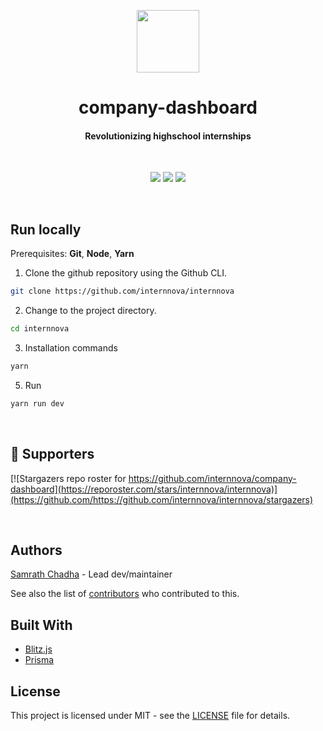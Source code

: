 <p align="center">
  <img src="https://www.internnova.co/logo/Logo.png" width="100"/>
</p>
<h1 align="center">company-dashboard</h1>
<h4 align="center">
Revolutionizing highschool internships</h1>
<br>
<p align="center">
<img src="https://img.shields.io/github/license/internnova/internnova">  <img src="https://img.shields.io/github/languages/top/internnova/internnova">
  <img src="https://img.shields.io/github/repo-size/internnova/internnova">
</p>
<br>

## Run locally

Prerequisites: **Git**, **Node**, **Yarn**

1. Clone the github repository using the Github CLI.

```sh
git clone https://github.com/internnova/internnova
```

2. Change to the project directory.

```sh
cd internnova
```

3. Installation commands

```sh
yarn
```

5. Run

```sh
yarn run dev
```

<br>

## :clap: Supporters

[![Stargazers repo roster for https://github.com/internnova/company-dashboard](https://reporoster.com/stars/internnova/internnova)](https://github.com/https://github.com/internnova/internnova/stargazers)

<br>

## Authors

[Samrath Chadha](https://github.com/0xsamrath) - Lead dev/maintainer

See also the list of [contributors](https://github.com/internnova/contributors) who contributed to this.

## Built With

- [Blitz.js](https://blitzjs.com/)
- [Prisma](https://www.prisma.io/)

## License

This project is licensed under MIT - see the [LICENSE](LICENSE) file for details.

